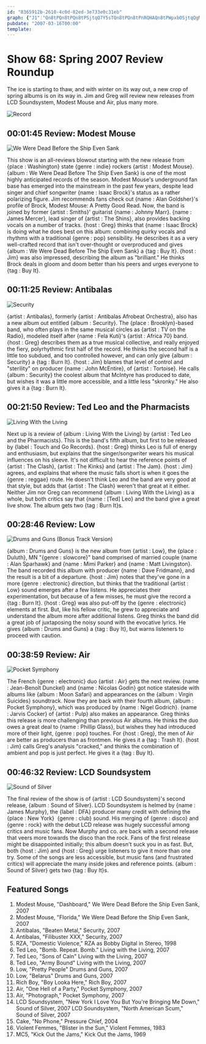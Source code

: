 ```yaml
---
id: "8365912b-2610-4c0d-82ed-3e733e0c31eb"
graph: {"J1":"Qn8tPQn8tPQn8tPSjtqQ7Y5sTQn8tPQn8tPnRQHAQn8tPWpxbOSjtqQgMit65kBmTSjtqQWpxbOc7ezFBHm1GgMit6X6cfdgMit65kBmTvRXBA","1BY":"BJx4rnNsrNBJx4rP6sZ2BEjLYBJx4rBJx4rgMit697qipBJx4rBLVwunNsrNnNsrNwmz2JeZZhCnNsrNOmYzKnNsrNnNsrNzpH2FP6sZ2nNsrNBEjLYnNsrNOmYzKeZZhCeZZhCzpH2FOmYzKzpH2FX6cfdgMit697qipBHm1G","1SZ":"298tHBEjLY298tH9MGtl298tHpGli6298tHBEGdZ298tHhsEmm298tHtwYQXBEGdZtwYQXBEGdZah3Gbah3Gbzv5BEBHm1GBQsAM97qipX6cfd","25K":"BMlTxfHg48BJQFWfHg48TSy5AfHg48IxfAifHg487IvXgTSy5AP1GC5TSy5ATSy5AoFWYw97qipX6cfd97qipBHm1G","2X":"JSyMXvyVgD97qipvyVgD","10E":"BKNB0k84f5gMit6k84f5"}
pubdate: "2007-03-16T00:00"
template: 
---
```






# Show 68: Spring 2007 Review Roundup

The ice is starting to thaw, and with winter on its way out, a new crop of spring albums is on its way in. Jim and Greg will review new releases from LCD Soundsystem, Modest Mouse and Air, plus many more.

![Record](https://static.soundopinions.org/images/2007/recordplayer.jpg)



## 00:01:45 Review: Modest Mouse

![We Were Dead Before the Ship Even Sank](https://static.soundopinions.org/assets/68/2X0.jpg)

This show is an all-reviews blowout starting with the new release from {place : Washington} state {genre : indie} rockers {artist : Modest Mouse}. {album : We Were Dead Before The Ship Even Sank} is one of the most highly anticipated records of the season. Modest Mouse's underground fan base has emerged into the mainstream in the past few years, despite lead singer and chief songwriter {name : Isaac Brock}'s status as a rather polarizing figure. Jim recommends fans check out {name : Alan Goldsher}'s profile of Brock, Modest Mouse: A Pretty Good Read. Now, the band is joined by former {artist : Smiths}' guitarist {name : Johnny Marr}. {name : James Mercer}, lead singer of {artist : The Shins}, also provides backing vocals on a number of tracks. {host : Greg} thinks that {name : Isaac Brock} is doing what he does best on this album: combining quirky vocals and rhythms with a traditional {genre : pop} sensibility. He describes it as a very well-crafted record that isn't over-thought or overproduced and gives {album : We Were Dead Before The Ship Even Sank} a {tag : Buy It}. {host : Jim} was also impressed, describing the album as "brilliant." He thinks Brock deals in gloom and doom better than his peers and urges everyone to {tag : Buy It}.



## 00:11:25 Review: Antibalas

![Security](https://static.soundopinions.org/assets/68/J10.jpg)

{artist : Antibalas}, formerly {artist : Antibalas Afrobeat Orchestra}, also has a new album out entitled {album : Security}. The {place : Brooklyn}-based band, who often plays in the same musical circles as {artist : TV on the Radio}, modeled itself after {name : Fela Kuti}'s {artist : Africa 70} band. {host : Greg} describes them as a true musical collective, and really enjoyed the fiery, polyrhythmic first half of the record. He thinks the second half is a little too subdued, and too controlled however, and can only give {album : Security} a {tag : Burn It}. {host : Jim} blames that level of control and "sterility" on producer {name : John McEntire}, of {artist : Tortoise}. He calls {album : Security} the coolest album that McIntyre has produced to date, but wishes it was a little more accessible, and a little less "skronky." He also gives it a {tag : Burn It}.



## 00:21:50 Review: Ted Leo and the Pharmacists

![Living With the Living](https://static.soundopinions.org/assets/68/10E0.jpg)

Next up is a review of {album : Living With the Living} by {artist : Ted Leo and the Pharmacists}. This is the band's fifth album, but first to be released by {label : Touch and Go Records}. {host : Greg} thinks Leo is full of energy and enthusiasm, but explains that the singer/songwriter wears his musical influences on his sleeve. It's not difficult to hear the reference points of {artist : The Clash}, {artist : The Kinks} and {artist : The Jam}. {host : Jim} agrees, and explains that where the music falls short is when it goes the {genre : reggae} route. He doesn't think Leo and the band are very good at that style, but adds that {artist : The Clash} weren't that great at it either. Neither Jim nor Greg can recommend {album : Living With the Living} as a whole, but both critics say that {name : [Ted] Leo} and the band give a great live show. The album gets two {tag : Burn It}s.



## 00:28:46 Review: Low

![Drums and Guns (Bonus Track Version)](https://static.soundopinions.org/assets/68/1BY0.jpg)

{album : Drums and Guns} is the new album from {artist : Low}, the {place : Duluth}, MN "{genre : slowcore}" band comprised of married couple {name : Alan Sparhawk} and {name : Mimi Parker} and {name : Matt Livingston}. The band recorded this album with producer {name : Dave Fridmann}, and the result is a bit of a departure. {host : Jim} notes that they've gone in a more {genre : electronic} direction, but thinks that the traditional {artist : Low} sound emerges after a few listens. He appreciates their experimentation, but because of a few misses, he must give the record a {tag : Burn It}. {host : Greg} was also put-off by the {genre : electronic} elements at first. But, like his fellow critic, he grew to appreciate and understand the album more after additional listens. Greg thinks the band did a great job of juxtaposing the noisy sound with the evocative lyrics. He gives {album : Drums and Guns} a {tag : Buy It}, but warns listeners to proceed with caution.



## 00:38:59 Review: Air

![Pocket Symphony](https://static.soundopinions.org/assets/68/1SZ0.jpg)

The French {genre : electronic} duo {artist : Air} gets the next review. {name : Jean-Benoît Dunckel} and {name : Nicolas Godin} got notice stateside with albums like {album : Moon Safari} and appearances on the {album : Virgin Suicides} soundtrack. Now they are back with their fourth album, {album : Pocket Symphony}, which was produced by {name : Nigel Godrich}. {name : Jarvis Cocker} of {artist : Pulp} also makes an appearance. Greg thinks this release is more challenging than previous Air albums. He thinks the duo owes a great deal to {name : Phillip Glass}, but wishes they had introduced more of their light, {genre : pop} touches. For {host : Greg}, the men of Air are better as producers than as frontmen. He gives it a {tag : Trash It}. {host : Jim} calls Greg's analysis "cracked," and thinks the combination of ambient and pop is just perfect. He gives it a {tag : Buy It}.



## 00:46:32 Review: LCD Soundsystem

![Sound of Silver](https://static.soundopinions.org/assets/68/25K0.jpg)

The final review of the show is of {artist : LCD Soundsystem}'s second release, {album : Sound of Silver}. LCD Soundsystem is helmed by {name : James Murphy}, the {label : DFA} producer many credit with defining the {place : New York}  {genre : club} sound. His merging of {genre : disco} and {genre : rock} with the debut LCD release was hugely successful among critics and music fans. Now Murphy and co. are back with a second release that veers more towards the disco than the rock. Fans of the first release might be disappointed initially; this album doesn't suck you in as fast. But, both {host : Jim} and {host : Greg} urge listeners to give it more than one try. Some of the songs are less accessible, but music fans (and frustrated critics) will appreciate the many inside jokes and reference points. {album : Sound of Silver} gets two {tag : Buy It}s.



## Featured Songs

1. Modest Mouse, "Dashboard," We Were Dead Before the Ship Even Sank, 2007
2. Modest Mouse, "Florida," We Were Dead Before the Ship Even Sank, 2007
3. Antibalas, "Beaten Metal," Security, 2007
4. Antibalas, "Filibuster XXX," Security, 2007
5. RZA, "Domestic Violence," RZA as Bobby Digital in Stereo, 1998
6. Ted Leo, "Bomb. Repeat. Bomb." Living with the Living, 2007
7. Ted Leo, "Sons of Cain" Living with the Living, 2007
8. Ted Leo, "Army Bound" Living with the Living, 2007
9. Low, "Pretty People" Drums and Guns, 2007
10. Low, "Belarus" Drums and Guns, 2007
11. Rich Boy, "Boy Looka Here," Rich Boy, 2007
12. Air, "One Hell of a Party," Pocket Symphony, 2007
13. Air, "Photograph," Pocket Symphony, 2007
14. LCD Soundsystem, "New York I Love You But You're Bringing Me Down," Sound of Silver, 2007 LCD Soundsystem, "North American Scum," Sound of Silver, 2007
15. Cake, "No Phone," Pressure Chief, 2004
16. Violent Femmes, "Blister in the Sun," Violent Femmes, 1983
17. MC5, "Kick Out the Jams," Kick Out the Jams, 1969